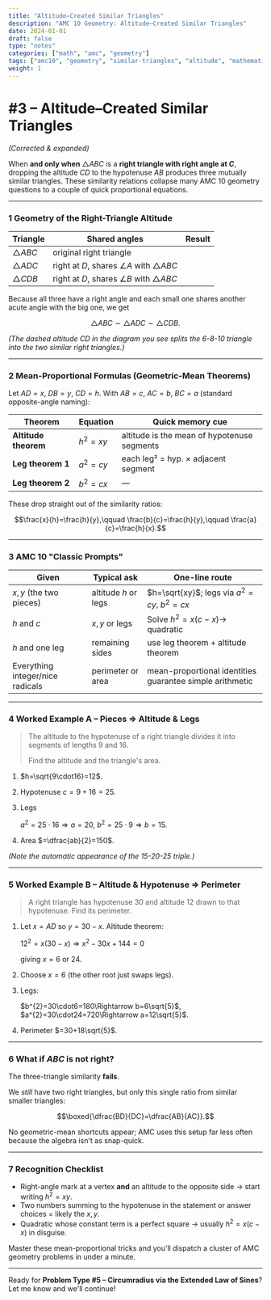 ```yaml
---
title: "Altitude–Created Similar Triangles"
description: "AMC 10 Geometry: Altitude–Created Similar Triangles"
date: 2024-01-01
draft: false
type: "notes"
categories: ["math", "amc", "geometry"]
tags: ["amc10", "geometry", "similar-triangles", "altitude", "mathematics"]
weight: 1
---
```


# #3 – Altitude–Created Similar Triangles

*(Corrected & expanded)*

When **and only when** $\triangle ABC$ is a **right triangle with right angle at $C$**, dropping the altitude $CD$ to the hypotenuse $AB$ produces three mutually similar triangles.  These similarity relations collapse many AMC 10 geometry questions to a couple of quick proportional equations.

---

### 1 Geometry of the Right-Triangle Altitude

| Triangle | Shared angles | Result |
| --- | --- | --- |
| $\triangle ABC$ | original right triangle |  |
| $\triangle ADC$ | right at $D$, shares $\angle A$ with $\triangle ABC$ |  |
| $\triangle CDB$ | right at $D$, shares $\angle B$ with $\triangle ABC$ |  |

Because all three have a right angle and each small one shares another acute angle with the big one, we get

$$\triangle ABC \sim \triangle ADC \sim \triangle CDB.$$

*(The dashed altitude $CD$ in the diagram you see splits the 6-8-10 triangle into the two similar right triangles.)*

---

### 2 Mean-Proportional Formulas (Geometric-Mean Theorems)

Let $AD=x$, $DB=y$, $CD=h$.  With $AB=c$, $AC=b$, $BC=a$ (standard opposite-angle naming):

| Theorem | Equation | Quick memory cue |
| --- | --- | --- |
| **Altitude theorem** | $h^{2}=xy$ | altitude is the mean of hypotenuse segments |
| **Leg theorem 1** | $a^{2}=cy$ | each leg² = hyp. × adjacent segment |
| **Leg theorem 2** | $b^{2}=cx$ | — |

These drop straight out of the similarity ratios:

$$\frac{x}{h}=\frac{h}{y},\qquad
\frac{b}{c}=\frac{h}{y},\qquad
\frac{a}{c}=\frac{h}{x}.$$

---

### 3 AMC 10 "Classic Prompts"

| Given | Typical ask | One-line route |
| --- | --- | --- |
| $x,y$ (the two pieces) | altitude $h$ or legs | $h=\sqrt{xy}$; legs via $a^{2}=cy$, $b^{2}=cx$ |
| $h$ and $c$ | $x,y$ or legs | Solve $h^{2}=x(c-x)\rightarrow$ quadratic |
| $h$ and one leg | remaining sides | use leg theorem + altitude theorem |
| Everything integer/nice radicals | perimeter or area | mean-proportional identities guarantee simple arithmetic |

---

### 4 Worked Example A – Pieces ⇒ Altitude & Legs

> The altitude to the hypotenuse of a right triangle divides it into segments of lengths $9$ and $16$.
> 
> 
> Find the altitude and the triangle's area.
> 
1. $h=\sqrt{9\cdot16}=12$.
2. Hypotenuse $c=9+16=25$.
3. Legs
    
    $a^{2}=25\cdot16\Rightarrow a=20$, $b^{2}=25\cdot 9\Rightarrow b=15$.
    
4. Area $=\dfrac{ab}{2}=150$.

*(Note the automatic appearance of the 15-20-25 triple.)*

---

### 5 Worked Example B – Altitude & Hypotenuse ⇒ Perimeter

> A right triangle has hypotenuse $30$ and altitude $12$ drawn to that hypotenuse.  Find its perimeter.
> 
1. Let $x=AD$ so $y=30-x$. Altitude theorem:
    
    $12^{2}=x(30-x)\Longrightarrow x^{2}-30x+144=0$
    
    giving $x=6$ or $24$.
    
2. Choose $x=6$ (the other root just swaps legs).
3. Legs:
    
    $b^{2}=30\cdot6=180\Rightarrow b=6\sqrt{5}$, $a^{2}=30\cdot24=720\Rightarrow a=12\sqrt{5}$.
    
4. Perimeter $=30+18\sqrt{5}$.

---

### 6 What if $ABC$ is **not** right?

The three-triangle similarity **fails**.

We *still* have two right triangles, but only this single ratio from similar smaller triangles:

$$\boxed{\dfrac{BD}{DC}=\dfrac{AB}{AC}}.$$

No geometric-mean shortcuts appear; AMC uses this setup far less often because the algebra isn't as snap-quick.

---

### 7 Recognition Checklist

- Right-angle mark at a vertex **and** an altitude to the opposite side → start writing $h^{2}=xy$.
- Two numbers summing to the hypotenuse in the statement or answer choices = likely the $x,y$.
- Quadratic whose constant term is a perfect square → usually $h^{2}=x(c-x)$ in disguise.

Master these mean-proportional tricks and you'll dispatch a cluster of AMC geometry problems in under a minute.

---

Ready for **Problem Type #5 – Circumradius via the Extended Law of Sines**? Let me know and we'll continue!